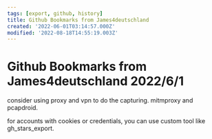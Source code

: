 ```yaml
---
tags: [export, github, history]
title: Github Bookmarks from James4deutschland
created: '2022-06-01T03:14:57.000Z'
modified: '2022-08-18T14:55:19.003Z'
---
```


# Github Bookmarks from James4deutschland 2022/6/1

consider using proxy and vpn to do the capturing. mitmproxy and pcapdroid.

for accounts with cookies or credentials, you can use custom tool like gh_stars_export.

